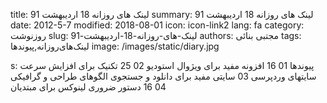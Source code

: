 title: لینک های روزانه  18 اردیبهشت 91
summary: لینک های روزانه  18 اردیبهشت 91
date: 2012-5-7
modified: 2018-08-01
icon:  icon-link2
lang: fa
category: روزنوشت
slug: لینک-های-روزانه-18-اردیبهشت-91
authors: مجتبی بنائی
tags: لینک‌های‌روزانه,پیوندها
image: /images/static/diary.jpg

s: پیوندها  01 16 افزونه مفید برای ویژوال استودیو   02 25 تکنیک برای افزایش سرعت سایتهای وردپرسی  03 سایتی مفید برای دانلود و جستجوی الگوهای طراحی و گرافیکی  04 16 دستور ضروری لینوکس برای مبتدیان